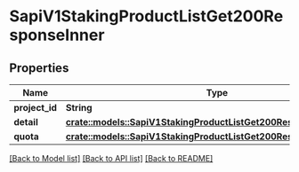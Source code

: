 # SapiV1StakingProductListGet200ResponseInner

## Properties

Name | Type | Description | Notes
------------ | ------------- | ------------- | -------------
**project_id** | **String** |  | 
**detail** | [**crate::models::SapiV1StakingProductListGet200ResponseInnerDetail**](_sapi_v1_staking_productList_get_200_response_inner_detail.md) |  | 
**quota** | [**crate::models::SapiV1StakingProductListGet200ResponseInnerQuota**](_sapi_v1_staking_productList_get_200_response_inner_quota.md) |  | 

[[Back to Model list]](../README.md#documentation-for-models) [[Back to API list]](../README.md#documentation-for-api-endpoints) [[Back to README]](../README.md)


